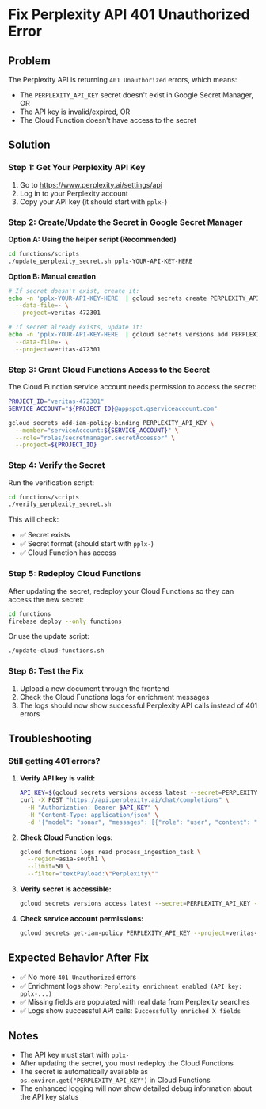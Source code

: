 # Fix Perplexity API 401 Unauthorized Error

## Problem
The Perplexity API is returning `401 Unauthorized` errors, which means:
- The `PERPLEXITY_API_KEY` secret doesn't exist in Google Secret Manager, OR
- The API key is invalid/expired, OR
- The Cloud Function doesn't have access to the secret

## Solution

### Step 1: Get Your Perplexity API Key

1. Go to https://www.perplexity.ai/settings/api
2. Log in to your Perplexity account
3. Copy your API key (it should start with `pplx-`)

### Step 2: Create/Update the Secret in Google Secret Manager

**Option A: Using the helper script (Recommended)**
```bash
cd functions/scripts
./update_perplexity_secret.sh pplx-YOUR-API-KEY-HERE
```

**Option B: Manual creation**
```bash
# If secret doesn't exist, create it:
echo -n 'pplx-YOUR-API-KEY-HERE' | gcloud secrets create PERPLEXITY_API_KEY \
  --data-file=- \
  --project=veritas-472301

# If secret already exists, update it:
echo -n 'pplx-YOUR-API-KEY-HERE' | gcloud secrets versions add PERPLEXITY_API_KEY \
  --data-file=- \
  --project=veritas-472301
```

### Step 3: Grant Cloud Functions Access to the Secret

The Cloud Function service account needs permission to access the secret:

```bash
PROJECT_ID="veritas-472301"
SERVICE_ACCOUNT="${PROJECT_ID}@appspot.gserviceaccount.com"

gcloud secrets add-iam-policy-binding PERPLEXITY_API_KEY \
  --member="serviceAccount:${SERVICE_ACCOUNT}" \
  --role="roles/secretmanager.secretAccessor" \
  --project=${PROJECT_ID}
```

### Step 4: Verify the Secret

Run the verification script:
```bash
cd functions/scripts
./verify_perplexity_secret.sh
```

This will check:
- ✅ Secret exists
- ✅ Secret format (should start with `pplx-`)
- ✅ Cloud Function has access

### Step 5: Redeploy Cloud Functions

After updating the secret, redeploy your Cloud Functions so they can access the new secret:

```bash
cd functions
firebase deploy --only functions
```

Or use the update script:
```bash
./update-cloud-functions.sh
```

### Step 6: Test the Fix

1. Upload a new document through the frontend
2. Check the Cloud Functions logs for enrichment messages
3. The logs should now show successful Perplexity API calls instead of 401 errors

## Troubleshooting

### Still getting 401 errors?

1. **Verify API key is valid:**
   ```bash
   API_KEY=$(gcloud secrets versions access latest --secret=PERPLEXITY_API_KEY --project=veritas-472301)
   curl -X POST "https://api.perplexity.ai/chat/completions" \
     -H "Authorization: Bearer $API_KEY" \
     -H "Content-Type: application/json" \
     -d '{"model": "sonar", "messages": [{"role": "user", "content": "test"}]}'
   ```

2. **Check Cloud Function logs:**
   ```bash
   gcloud functions logs read process_ingestion_task \
     --region=asia-south1 \
     --limit=50 \
     --filter="textPayload:\"Perplexity\""
   ```

3. **Verify secret is accessible:**
   ```bash
   gcloud secrets versions access latest --secret=PERPLEXITY_API_KEY --project=veritas-472301
   ```

4. **Check service account permissions:**
   ```bash
   gcloud secrets get-iam-policy PERPLEXITY_API_KEY --project=veritas-472301
   ```

## Expected Behavior After Fix

- ✅ No more `401 Unauthorized` errors
- ✅ Enrichment logs show: `Perplexity enrichment enabled (API key: pplx-...)`
- ✅ Missing fields are populated with real data from Perplexity searches
- ✅ Logs show successful API calls: `Successfully enriched X fields`

## Notes

- The API key must start with `pplx-`
- After updating the secret, you must redeploy the Cloud Functions
- The secret is automatically available as `os.environ.get("PERPLEXITY_API_KEY")` in Cloud Functions
- The enhanced logging will now show detailed debug information about the API key status

